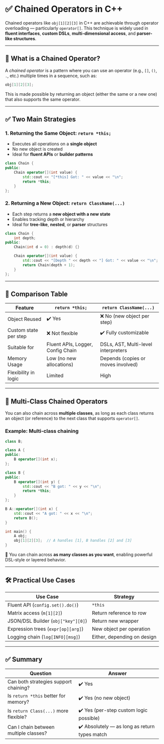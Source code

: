 # ✅ Chained Operators in C++

Chained operators like `obj[1][2][3]` in C++ are achievable through operator overloading — particularly `operator[]`. This technique is widely used in **fluent interfaces**, **custom DSLs**, **multi-dimensional access**, and **parser-like structures**.

---

## 🔷 What is a Chained Operator?

A *chained operator* is a pattern where you can use an operator (e.g., `[]`, `()`, `.`, etc.) multiple times in a sequence, such as:

```cpp
obj[1][2][3];
```

This is made possible by returning an object (either the same or a new one) that also supports the same operator.

---

## ✅ Two Main Strategies

### 1. Returning the Same Object: `return *this;`

* Executes all operations on a **single object**
* No new object is created
* Ideal for **fluent APIs** or **builder patterns**

```cpp
class Chain {
public:
    Chain operator[](int value) {
        std::cout << "[*this] Got: " << value << "\n";
        return *this;
    }
};
```

### 2. Returning a New Object: `return ClassName(...)`

* Each step returns a **new object with a new state**
* Enables tracking depth or hierarchy
* Ideal for **tree-like**, **nested**, or **parser** structures

```cpp
class Chain {
    int depth;
public:
    Chain(int d = 0) : depth(d) {}

    Chain operator[](int value) {
        std::cout << "[Depth " << depth << "] Got: " << value << "\n";
        return Chain(depth + 1);
    }
};
```

---

## 🔄 Comparison Table

| Feature               | `return *this;`                   | `return ClassName(...)`             |
| --------------------- | --------------------------------- | ----------------------------------- |
| Object Reused         | ✔️ Yes                            | ❌ No (new object per step)          |
| Custom state per step | ❌ Not flexible                    | ✔️ Fully customizable               |
| Suitable for          | Fluent APIs, Logger, Config Chain | DSLs, AST, Multi-level interpreters |
| Memory Usage          | Low (no new allocations)          | Depends (copies or moves involved)  |
| Flexibility in logic  | Limited                           | High                                |

---

## 🧩 Multi-Class Chained Operators

You can also chain across **multiple classes**, as long as each class returns an object (or reference) to the next class that supports `operator[]`.

### Example: Multi-class chaining

```cpp
class B;

class A {
public:
    B operator[](int x);
};

class B {
public:
    B operator[](int y) {
        std::cout << "B got: " << y << "\n";
        return *this;
    }
};

B A::operator[](int x) {
    std::cout << "A got: " << x << "\n";
    return B();
}

int main() {
    A obj;
    obj[1][2][3];  // A handles [1], B handles [2] and [3]
}
```

🧠 You can chain across **as many classes as you want**, enabling powerful DSL-style or layered behavior.

---

## 🛠 Practical Use Cases

| Use Case                           | Strategy                    |
| ---------------------------------- | --------------------------- |
| Fluent API (`config.set().do()`)   | `*this`                     |
| Matrix access (`m[1][2]`)          | Return reference to row     |
| JSON/DSL Builder (`obj["key"][0]`) | Return new wrapper          |
| Expression trees (`expr[op][arg]`) | New object per operation    |
| Logging chain (`log[INFO][msg]`)   | Either, depending on design |

---

## ✅ Summary

| Question                              | Answer                                        |
| ------------------------------------- | --------------------------------------------- |
| Can both strategies support chaining? | ✔️ Yes                                        |
| Is `return *this` better for memory?  | ✔️ Yes (no new object)                        |
| Is `return Class(...)` more flexible? | ✔️ Yes (per-step custom logic possible)       |
| Can I chain between multiple classes? | ✔️ Absolutely — as long as return types match |
